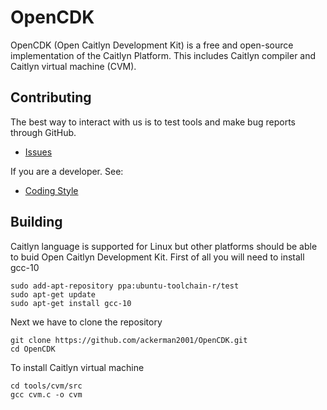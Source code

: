 # OpenCDK
OpenCDK (Open Caitlyn Development Kit) is a free and open-source implementation of the Caitlyn Platform. This includes Caitlyn compiler and Caitlyn virtual machine (CVM).
## Contributing
The best way to interact with us is to test tools and make bug reports through GitHub.
* [Issues](https://github.com/ackerman2001/OpenCDK/issues)

If you are a developer. See:
* [Coding Style](https://github.com/ackerman2001/OpenCDK/wiki/Coding-Style)
## Building
Caitlyn language is supported for Linux but other platforms should be able to buid Open Caitlyn Development Kit.
First of all you will need to install gcc-10
```
sudo add-apt-repository ppa:ubuntu-toolchain-r/test
sudo apt-get update
sudo apt-get install gcc-10
```
Next we have to clone the repository
```
git clone https://github.com/ackerman2001/OpenCDK.git
cd OpenCDK
```
To install Caitlyn virtual machine
```
cd tools/cvm/src
gcc cvm.c -o cvm
```

